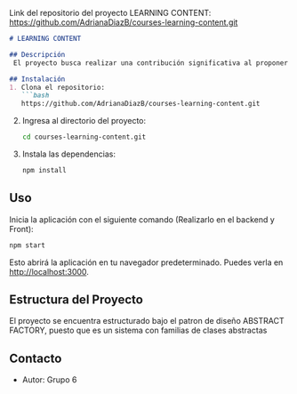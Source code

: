 Link del repositorio del proyecto LEARNING CONTENT: https://github.com/AdrianaDiazB/courses-learning-content.git

```markdown
# LEARNING CONTENT

## Descripción
 El proyecto busca realizar una contribución significativa al proponer la implementación de un software, el cual contará con material de apoyo y recursos educativos de séptimo nivel proyectándose a una educación básica superior. Este enfoque busca garantizar la resiliencia del aprendizaje, independientemente de las circunstancias externas, para asegurar un futuro educativo sólido y equitativo para los estudiantes antes mencionados.

## Instalación
1. Clona el repositorio:
   ```bash
   https://github.com/AdrianaDiazB/courses-learning-content.git
   ```

2. Ingresa al directorio del proyecto:
   ```bash
   cd courses-learning-content.git
   ```

3. Instala las dependencias:
   ```bash
   npm install
   ```

## Uso
Inicia la aplicación con el siguiente comando (Realizarlo en el backend y Front):
   ```bash
   npm start
   ```
Esto abrirá la aplicación en tu navegador predeterminado. Puedes verla en [http://localhost:3000](http://localhost:3000).


## Estructura del Proyecto
El proyecto se encuentra estructurado bajo el patron de diseño ABSTRACT FACTORY, puesto que es un sistema con familias de clases abstractas

## Contacto
- Autor: Grupo 6

